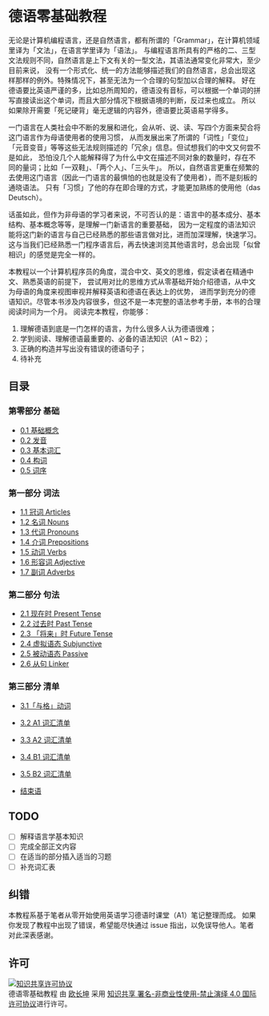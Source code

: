 # 德语零基础教程

无论是计算机编程语言，还是自然语言，都有所谓的「Grammar」，在计算机领域里译为「文法」，在语言学里译为「语法」。
与编程语言所具有的严格的二、三型文法规则不同，自然语言是上下文有关的一型文法，其语法通常变化非常大，至少目前来说，
没有一个形式化、统一的方法能够描述我们的自然语言，总会出现这样那样的例外。特殊情况下，甚至无法为一个合理的句型加以合理的解释。
好在德语要比英语严谨的多，比如总所周知的，德语没有音标，可以根据一个单词的拼写直接读出这个单词，而且大部分情况下根据语境的判断，反过来也成立。
所以如果除开需要「死记硬背」毫无逻辑的内容外，德语要比英语易学得多。

一门语言在人类社会中不断的发展和进化，会从听、说、读、写四个方面来契合将这门语言作为母语使用者的使用习惯，
从而发展出来了所谓的「词性」「变位」「元音变音」等等这些无法规则描述的「冗余」信息。但试想我们的中文又何尝不是如此，
恐怕没几个人能解释得了为什么中文在描述不同对象的数量时，存在不同的量词；比如「一双鞋」、「两个人」、「三头牛」。
所以，自然语言更重在频繁的去使用这门语言（因此一门语言的最惧怕的也就是没有了使用者），而不是刻板的通晓语法。
只有「习惯」了他的存在即合理的方式，才能更加熟练的使用他（das Deutsch）。

话虽如此，但作为非母语的学习者来说，不可否认的是：语言中的基本成分、基本结构、基本概念等等，是理解一门新语言的重要基础，
因为一定程度的语法知识能将这门新的语言与自己已经熟悉的那些语言做对比，进而加深理解，快速学习。
这与当我们已经熟悉一门程序语言后，再去快速浏览其他语言时，总会出现「似曾相识」的感觉是完全一样的。

本教程以一个计算机程序员的角度，混合中文、英文的思维，假定读者在精通中文、熟悉英语的前提下，
尝试用对比的思维方式从零基础开始介绍德语，从中文为母语的角度来视图审视并解释英语和德语在表达上的优势，
进而学到充分的德语知识。尽管本书涉及内容很多，但这不是一本完整的语法参考手册，本书的合理阅读时间为一个月。
阅读完本教程，你能够：

1. 理解德语到底是一门怎样的语言，为什么很多人认为德语很难；
2. 学到阅读、理解德语最重要的、必备的语法知识（A1 ~ B2）；
3. 正确的构造并写出没有错误的德语句子；
4. 待补充

## 目录

### 第零部分 基础

- [0.1 基础概念](grammar/basis.md)
- [0.2 发音](grammar/pronounciation.md)
- [0.3 基本词汇](grammar/base.md)
- [0.4 构词](grammar/formation.md)
- [0.5 词序](grammar/order.md)

### 第一部分 词法

- [1.1 冠词 Articles](grammar/articles.md)
- [1.2 名词 Nouns](grammar/nouns.md)
- [1.3 代词 Pronouns](grammar/pronouns.md)
- [1.4 介词 Prepositions](grammar/prepositions.md)
- [1.5 动词 Verbs](grammar/verbs.md)
- [1.6 形容词 Adjective](grammar/adjectives.md)
- [1.7 副词 Adverbs](grammar/advers.md)

### 第二部分 句法

- [2.1 现在时 Present Tense](grammar/present.md)
- [2.2 过去时 Past Tense](grammar/past.md)
- [2.3 「将来」时 Future Tense](grammar/future.md)
- [2.4 虚拟语态 Subjunctive](grammar/subjunctive.md)
- [2.5 被动语态 Passive](grammar/passive.md)
- [2.6 从句 Linker](grammar/linkers.md)

### 第三部分 清单

- [3.1「与格」动词](wordlist/dative-verbs.md)
- [3.2 A1 词汇清单]()
- [3.3 A2 词汇清单]()
- [3.4 B1 词汇清单]()
- [3.5 B2 词汇清单]()

- [结束语](end.md)

## TODO

- [ ] 解释语言学基本知识
- [ ] 完成全部正文内容
- [ ] 在适当的部分插入适当的习题
- [ ] 补充词汇表

## 纠错

本教程系基于笔者从零开始使用英语学习德语时课堂（A1）笔记整理而成。
如果你发现了教程中出现了错误，希望能尽快通过 issue 指出，以免误导他人。笔者对此深表感谢。

## 许可

<a rel="license" href="http://creativecommons.org/licenses/by-nc-nd/4.0/"><img alt="知识共享许可协议" style="border-width:0" src="https://i.creativecommons.org/l/by-nc-nd/4.0/88x31.png" /></a><br /><span xmlns:dct="http://purl.org/dc/terms/" href="http://purl.org/dc/dcmitype/Text" property="dct:title" rel="dct:type">德语零基础教程</span> 由 <a xmlns:cc="http://creativecommons.org/ns#" href="https://changkun.us/" property="cc:attributionName" rel="cc:attributionURL">欧长坤</a> 采用 <a rel="license" href="http://creativecommons.org/licenses/by-nc-nd/4.0/">知识共享 署名-非商业性使用-禁止演绎 4.0 国际 许可协议</a>进行许可。